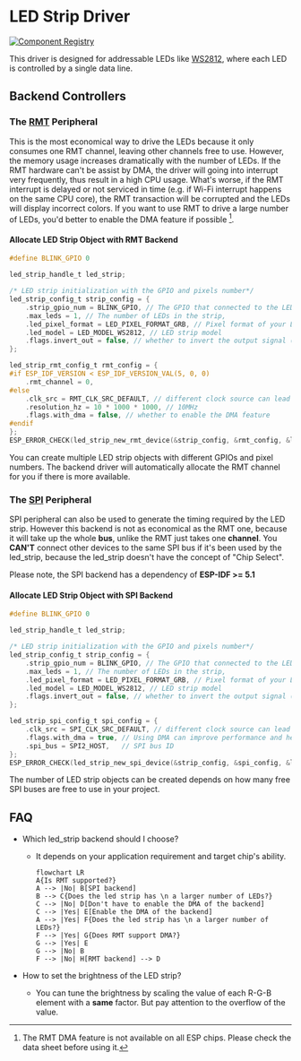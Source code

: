 # LED Strip Driver

[![Component Registry](https://components.espressif.com/components/espressif/led_strip/badge.svg)](https://components.espressif.com/components/espressif/led_strip)

This driver is designed for addressable LEDs like [WS2812](http://www.world-semi.com/Certifications/WS2812B.html), where each LED is controlled by a single data line.

## Backend Controllers

### The [RMT](https://docs.espressif.com/projects/esp-idf/en/latest/esp32/api-reference/peripherals/rmt.html) Peripheral

This is the most economical way to drive the LEDs because it only consumes one RMT channel, leaving other channels free to use. However, the memory usage increases dramatically with the number of LEDs. If the RMT hardware can't be assist by DMA, the driver will going into interrupt very frequently, thus result in a high CPU usage. What's worse, if the RMT interrupt is delayed or not serviced in time (e.g. if Wi-Fi interrupt happens on the same CPU core), the RMT transaction will be corrupted and the LEDs will display incorrect colors. If you want to use RMT to drive a large number of LEDs, you'd better to enable the DMA feature if possible [^1].

#### Allocate LED Strip Object with RMT Backend

```c
#define BLINK_GPIO 0

led_strip_handle_t led_strip;

/* LED strip initialization with the GPIO and pixels number*/
led_strip_config_t strip_config = {
    .strip_gpio_num = BLINK_GPIO, // The GPIO that connected to the LED strip's data line
    .max_leds = 1, // The number of LEDs in the strip,
    .led_pixel_format = LED_PIXEL_FORMAT_GRB, // Pixel format of your LED strip
    .led_model = LED_MODEL_WS2812, // LED strip model
    .flags.invert_out = false, // whether to invert the output signal (useful when your hardware has a level inverter)
};

led_strip_rmt_config_t rmt_config = {
#if ESP_IDF_VERSION < ESP_IDF_VERSION_VAL(5, 0, 0)
    .rmt_channel = 0,
#else
    .clk_src = RMT_CLK_SRC_DEFAULT, // different clock source can lead to different power consumption
    .resolution_hz = 10 * 1000 * 1000, // 10MHz
    .flags.with_dma = false, // whether to enable the DMA feature
#endif
};
ESP_ERROR_CHECK(led_strip_new_rmt_device(&strip_config, &rmt_config, &led_strip));
```

You can create multiple LED strip objects with different GPIOs and pixel numbers. The backend driver will automatically allocate the RMT channel for you if there is more available.

### The [SPI](https://docs.espressif.com/projects/esp-idf/en/latest/esp32/api-reference/peripherals/spi_master.html) Peripheral

SPI peripheral can also be used to generate the timing required by the LED strip. However this backend is not as economical as the RMT one, because it will take up the whole **bus**, unlike the RMT just takes one **channel**. You **CAN'T** connect other devices to the same SPI bus if it's been used by the led_strip, because the led_strip doesn't have the concept of "Chip Select".

Please note, the SPI backend has a dependency of **ESP-IDF >= 5.1**

#### Allocate LED Strip Object with SPI Backend

```c
#define BLINK_GPIO 0

led_strip_handle_t led_strip;

/* LED strip initialization with the GPIO and pixels number*/
led_strip_config_t strip_config = {
    .strip_gpio_num = BLINK_GPIO, // The GPIO that connected to the LED strip's data line
    .max_leds = 1, // The number of LEDs in the strip,
    .led_pixel_format = LED_PIXEL_FORMAT_GRB, // Pixel format of your LED strip
    .led_model = LED_MODEL_WS2812, // LED strip model
    .flags.invert_out = false, // whether to invert the output signal (useful when your hardware has a level inverter)
};

led_strip_spi_config_t spi_config = {
    .clk_src = SPI_CLK_SRC_DEFAULT, // different clock source can lead to different power consumption
    .flags.with_dma = true, // Using DMA can improve performance and help drive more LEDs
    .spi_bus = SPI2_HOST,   // SPI bus ID
};
ESP_ERROR_CHECK(led_strip_new_spi_device(&strip_config, &spi_config, &led_strip));
```

The number of LED strip objects can be created depends on how many free SPI buses are free to use in your project.

## FAQ

* Which led_strip backend should I choose?
  * It depends on your application requirement and target chip's ability.

    ```mermaid
    flowchart LR
    A{Is RMT supported?}
    A --> |No| B[SPI backend]
    B --> C{Does the led strip has \n a larger number of LEDs?}
    C --> |No| D[Don't have to enable the DMA of the backend]
    C --> |Yes| E[Enable the DMA of the backend]
    A --> |Yes| F{Does the led strip has \n a larger number of LEDs?}
    F --> |Yes| G{Does RMT support DMA?}
    G --> |Yes| E
    G --> |No| B
    F --> |No| H[RMT backend] --> D
    ```

* How to set the brightness of the LED strip?
  * You can tune the brightness by scaling the value of each R-G-B element with a **same** factor. But pay attention to the overflow of the value.

[^1]: The RMT DMA feature is not available on all ESP chips. Please check the data sheet before using it.
